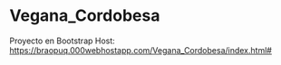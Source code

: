 # Vegana_Cordobesa
Proyecto en Bootstrap
Host: https://braopuq.000webhostapp.com/Vegana_Cordobesa/index.html#
